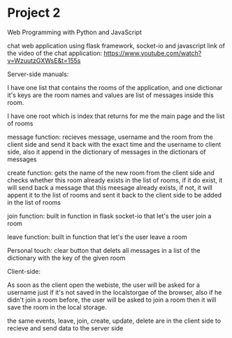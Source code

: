 # Project 2

Web Programming with Python and JavaScript

chat web application using flask framework, socket-io and javascript
link of the video of the chat application:
https://www.youtube.com/watch?v=WzuutzGXWsE&t=155s

Server-side manuals:

I have one list that contains the rooms of the application, and one dictionar it's keys are the room names and values are list of messages inside this room.

I have one root which is index that returns for me the main page and the list of rooms

message function: recieves message, username and the room from the client side and send it back with the exact time and the username to client side, also it append in the dictionary of messages in the dictionars of messages

create function: gets the name of the new room from the client side and checks whether this room already exists in the list of rooms, if it do exist, it will send back a message that this meesage already exists, if not, it will appent it to the list of rooms and sent it back to the client side to be added in the list of rooms

join function: built in function in flask socket-io that let's the user join a room

leave function: built in function that let's the user leave a room

Personal touch: clear button that delets all messages in a list of the dictionary with the key of the given room




Client-side:

As soon as the client open the webiste, the user will be asked for a username just if it's not saved in the localstorgae of the browser, also if he didn't join a room before, the user will be asked to join a room then it will save the room in the local storage.


the same events, leave, join, create, update, delete are in the client side to recieve and send data to the server side
